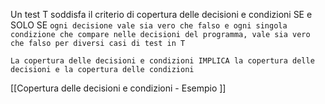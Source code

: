 Un test T soddisfa il criterio di copertura delle decisioni e condizioni SE e SOLO SE `ogni decisione vale sia vero che falso e ogni singola condizione che compare nelle decisioni del programma, vale sia vero che falso per diversi casi di test in T`

`La copertura delle decisioni e condizioni IMPLICA la copertura delle decisioni e la copertura delle condizioni`

[[Copertura delle decisioni e condizioni - Esempio ]]